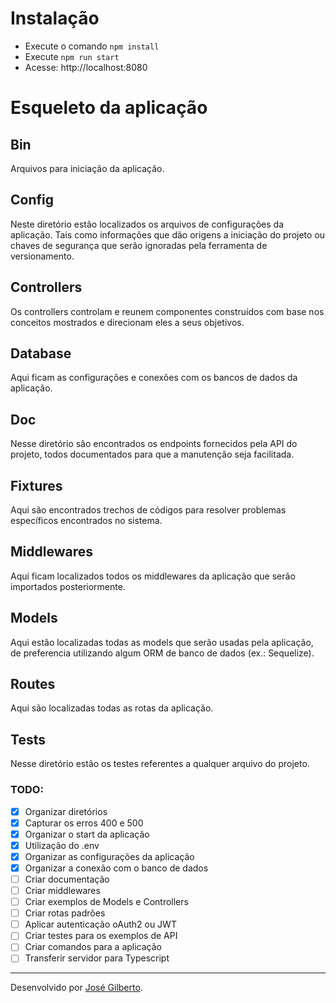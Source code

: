 
# Instalação

* Execute o comando `npm install`
* Execute `npm run start`
* Acesse: http://localhost:8080

# Esqueleto da aplicação

## Bin

Arquivos para iniciação da aplicação.

## Config

Neste diretório estão localizados os arquivos de configurações da aplicação. Tais como informações que dão origens a iniciação do projeto ou chaves de segurança que serão ignoradas pela ferramenta de versionamento.

## Controllers

Os controllers controlam e reunem componentes construídos com base nos conceitos mostrados e direcionam eles a seus objetivos.

## Database

Aqui ficam as configurações e conexões com os bancos de dados da aplicação.

## Doc

Nesse diretório são encontrados os endpoints fornecidos pela API do projeto, todos documentados para que a manutenção seja facilitada.

## Fixtures

Aqui são encontrados trechos de códigos para resolver problemas específicos encontrados no sistema.

## Middlewares

Aqui ficam localizados todos os middlewares da aplicação que serão importados posteriormente.

## Models

Aqui estão localizadas todas as models que serão usadas pela aplicação, de preferencia utilizando algum ORM de banco de dados (ex.: Sequelize).

## Routes

Aqui são localizadas todas as rotas da aplicação.

## Tests

Nesse diretório estão os testes referentes a qualquer arquivo do projeto.

### TODO:

* [x] Organizar diretórios  
* [x] Capturar os erros 400 e 500  
* [x] Organizar o start da aplicação
* [x] Utilização do .env
* [x] Organizar as configurações da aplicação
* [x] Organizar a conexão com o banco de dados
* [ ] Criar documentação
* [ ] Criar middlewares
* [ ] Criar exemplos de Models e Controllers
* [ ] Criar rotas padrões
* [ ] Aplicar autenticação oAuth2 ou JWT
* [ ] Criar testes para os exemplos de API
* [ ] Criar comandos para a aplicação
* [ ] Transferir servidor para Typescript

---
Desenvolvido por [José Gilberto](https://github.com/jose-gilberto).